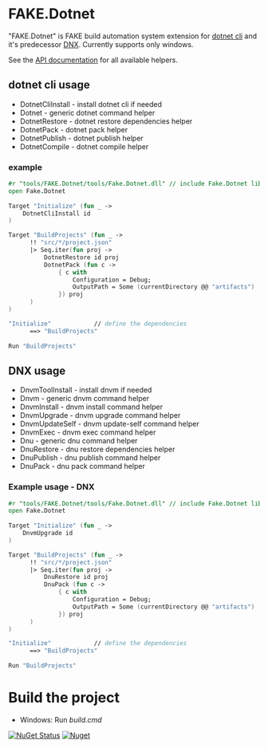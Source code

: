 # FAKE.Dotnet

"FAKE.Dotnet" is FAKE build automation system extension for [dotnet cli](http://github.com/dotnet/cli) and it's predecessor [DNX](https://github.com/aspnet/dnx). Currently supports only windows.

See the [API documentation](http://dolly22.github.io/FAKE.Dotnet/apidocs) for all available helpers.

## dotnet cli usage

* DotnetCliInstall - install dotnet cli if needed
* Dotnet - generic dotnet command helper
* DotnetRestore - dotnet restore dependencies helper
* DotnetPack - dotnet pack helper
* DotnetPublish - dotnet publish helper
* DotnetCompile - dotnet compile helper

### example
```fsharp
#r "tools/FAKE.Dotnet/tools/Fake.Dotnet.dll" // include Fake.Dotnet lib
open Fake.Dotnet 
	
Target "Initialize" (fun _ ->
    DotnetCliInstall id
)

Target "BuildProjects" (fun _ ->
      !! "src/*/project.json" 
      |> Seq.iter(fun proj ->  
          DotnetRestore id proj
          DotnetPack (fun c -> 
              { c with 
                  Configuration = Debug;                    
                  OutputPath = Some (currentDirectory @@ "artifacts")
              }) proj
      )
)

"Initialize"            // define the dependencies
	  ==> "BuildProjects"
	
Run "BuildProjects"
```

## DNX usage

* DnvmToolInstall - install dnvm if needed
* Dnvm - generic dnvm command helper
* DnvmInstall - dnvm install command helper
* DnvmUpgrade - dnvm upgrade command helper
* DnvmUpdateSelf - dnvm update-self command helper
* DnvmExec - dnvm exec command helper
* Dnu - generic dnu command helper
* DnuRestore - dnu restore dependencies helper
* DnuPublish - dnu publish command helper
* DnuPack - dnu pack command helper


### Example usage - DNX
```fsharp
#r "tools/FAKE.Dotnet/tools/Fake.Dotnet.dll" // include Fake.Dotnet lib
open Fake.Dotnet 
	
Target "Initialize" (fun _ ->
    DnvmUpgrade id
)

Target "BuildProjects" (fun _ ->
      !! "src/*/project.json" 
      |> Seq.iter(fun proj ->  
          DnuRestore id proj
          DnuPack (fun c -> 
              { c with 
                  Configuration = Debug;                    
                  OutputPath = Some (currentDirectory @@ "artifacts")
              }) proj
      )
)

"Initialize"            // define the dependencies
	  ==> "BuildProjects"
	
Run "BuildProjects"
```


# Build the project

* Windows: Run *build.cmd*

[![NuGet Status](http://img.shields.io/nuget/v/FAKE.dotnet.svg?style=flat)](https://www.nuget.org/packages/FAKE.Dotnet/)
[![Nuget](https://img.shields.io/nuget/dt/FAKE.dotnet.svg)](http://nuget.org/packages/FAKE.Dotnet)
